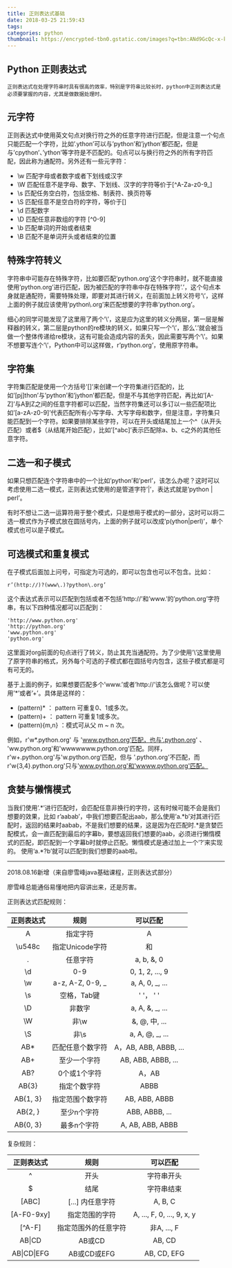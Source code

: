 ```yaml
---
title: 正则表达式基础
date: 2018-03-25 21:59:43
tags:
categories: python
thumbnail: https://encrypted-tbn0.gstatic.com/images?q=tbn:ANd9GcQc-x-kCiAQrY1npazJCDH2noa9qQiukhGqBZvtqsDiZESvdV9WZw
---
```


## Python 正则表达式

	正则表达式在处理字符串时具有很高的效率，特别是字符串比较长时，python中正则表达式是必须要掌握的内容，尤其是做数据处理时。

## 元字符

正则表达式中使用英文句点对换行符之外的任意字符进行匹配，但是注意一个句点只能匹配一个字符，比如’.ython’可以与’python’和’jython’都匹配，但是与’cpython’、’ython’等字符是不匹配的。句点可以与换行符之外的所有字符匹配，因此称为通配符。另外还有一些元字符：
- \w 匹配字母或者数字或者下划线或汉字
- \W 匹配任意不是字母、数字、下划线、汉字的字符等价于[^A-Za-z0-9_]
- \s 匹配任务空白符，包括空格、制表符、换页符等
- \S 匹配任意不是空白符的字符，等价于[]
- \d 匹配数字
- \D 匹配任意非数组的字符 [^0-9]
- \b 匹配单词的开始或者结束
- \B 匹配不是单词开头或者结束的位置

## 特殊字符转义

字符串中可能存在特殊字符，比如要匹配’python.org’这个字符串时，就不能直接使用’python.org’进行匹配，因为被匹配的字符串中存在特殊字符’.’，这个句点本身就是通配符，需要特殊处理，即要对其进行转义，在前面加上转义符号’\’，这样上面的例子就应该使用’python\\.org’来匹配想要的字符串’python.org’。

细心的同学可能发现了这里用了两个’\\’，这是应为这里的转义分两层，第一层是解释器的转义，第二层是python的re模块的转义，如果只写一个’\’，那么’\.’就会被当做一个整体传递给re模块，这有可能会造成内容的丢失，因此需要写两个’\\’。如果不想要写连个’\’，Python中可以这样做，r’python\.org’，使用原字符串。

## 字符集

字符集匹配是使用一个方括号’[]’来创建一个字符集进行匹配的，比如’[pj]thon’与’python’和’jython’都匹配，但是不与其他字符匹配，再比如’[A-Z]’与A到Z之间的任意字符都可以匹配，当然字符集还可以多订以一些匹配项比如’[a-zA-z0-9]’代表匹配所有小写字母、大写字母和数字，但是注意，字符集只能匹配到一个字符。如果要排除某些字符，可以在开头或结尾加上一个^（从开头匹配）或者$（从结尾开始匹配），比如’[^abc]’表示匹配除a、b、c之外的其他任意字符。

## 二选一和子模式

如果只想匹配连个字符串中的一个比如’python’和’perl’，该怎么办呢？这时可以考虑使用二选一模式，正则表达式使用的是管道字符’|’，表达式就是’python | perl’。

有时不想让二选一运算符用于整个模式，只是想用于模式的一部分，这时可以将二选一模式作为子模式放在圆括号内，上面的例子就可以改成’p(ython|perl)’，单个模式也可以是子模式。

## 可选模式和重复模式

在子模式后面加上问号，可指定为可选的，即可以包含也可以不包含。比如：
```
r’(http://)?(www\.)?python\.org’
```
这个表达式表示可以匹配到包括或者不包括’http://’和’www.’的’python.org’字符串，有以下四种情况都可以匹配到：
```
'http://www.python.org'
'http://python.org'
'www.python.org'
'python.org'
```
这里面对org前面的句点进行了转义，防止其充当通配符。为了少使用’\’这里使用了原字符串的格式，另外每个可选的子模式都在圆括号内包含，这些子模式都是可有可无的。

基于上面的例子，如果想要匹配多个’www.’或者’http://’该怎么做呢？可以使用’*’或者’+’。具体是这样的：
- (pattern)* ： pattern 可重复0、1或多次。
- (pattern)+ ： pattern 可重复1或多次。
- (pattern){m,n} ：模式可从父 m ~ n 次。

例如，r'w*\.python\.org' 与 'www.python.org'匹配，也与'.python.org' 、 'ww.python.org'和'wwwwwww.python.org'匹配。同样，r'w+\.python\.org'与'w.python.org'匹配，但与 '.python.org'不匹配，而r'w{3,4}\.python\.org'只与'www.python.org'和'wwww.python.org'匹配。

## 贪婪与懒惰模式

当我们使用’.\*’进行匹配时，会匹配任意非换行的字符，这有时候可能不会是我们想要的效果，比如
r’aabab’，中我们想要匹配出aab，那么使用’a.\*b’对其进行匹配时，返回的结果时aabab，不是我们想要的结果，这是因为在匹配时.\*是贪婪匹配模式，会一直匹配到最后的字幕b，要想返回我们想要的aab，必须进行懒惰模式的匹配，即匹配到一个字幕b时就停止匹配。懒惰模式是通过加上一个’?’来实现的。
使用‘a.\*?b’就可以匹配到我们想要的aab啦。

---------------------
2018.08.16新增（来自廖雪峰java基础课程，正则表达式部分）

廖雪峰总能通俗易懂地把内容讲出来，还是厉害。

正则表达式匹配规则：

| 正则表达式 | 规则| 可以匹配 |
| :------: | :----: | :----: |
| A | 指定字符 | A |
| \u548c | 指定Unicode字符 | 和 |
| . | 任意字符 | a, b, &, 0 |
| \d | 0-9 | 0, 1, 2, ..., 9 |
| \w | a-z, A-Z, 0-9, _ | a, A, 0, _, ... |
| \s | 空格，Tab键 | ' '， '  ' |
| \D | 非数字 | a, A, &, _, ... |
| \W | 非\w | &, @, 中, ... |
| \S | 非\s | a, A, @, _, ... |
| AB* | 匹配任意个数字符 | A，AB, ABB, ABBB, ... |
| AB+ | 至少一个字符 | AB, ABB, ABBB, ... |
| AB? | 0个或1个字符 | A，AB |
| AB{3} | 指定个数字符 | ABBB |
| AB{1, 3} | 指定范围个数字符 | AB, ABB, ABBB |
| AB{2, } | 至少n个字符 | ABB, ABBB, ... |
| AB{0, 3} | 最多n个字符 | A, AB, ABB, ABBB |

复杂规则：

| 正则表达式 | 规则 | 可以匹配 |
| :---: | :---: | :---: |
| ^ | 开头 | 字符串开头 |
| $ | 结尾 | 字符串结束 |
| [ABC] | [...] 内任意字符 | A, B, C |
| [A-F0-9xy] | 指定范围的字符 | A, ..., F, 0, ..., 9, x, y |
| [^A-F] | 指定范围外的任意字符 | 非A, ..., F |
| AB&#124;CD | AB或CD | AB, CD |
| AB&#124;CD&#124;EFG | AB或CD或EFG | AB, CD, EFG |